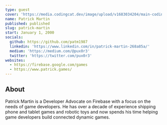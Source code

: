 ```yaml
---
type: guest
cover: 'https://media.codingcat.dev/image/upload/v1683034204/main-codingcatdev-photo/podcast-guest/pux0r3'
name: Patrick Martin
published: published
slug: patrick-martin
start: January 1, 2000
socials:
  github: https://github.com/patm1987
  linkedin: 'https://www.linkedin.com/in/patrick-martin-268a85a/'
  medium: 'https://medium.com/@pux0r3'
  twitter: 'https://twitter.com/pux0r3'
websites:
  - https://firebase.google.com/games
  - https://www.patrick.games/
---
```


## About

Patrick Martin is a Developer Advocate on Firebase with a focus on the needs of game developers. He has over a decade of experience shipping phone and tablet games and robotic toys and now spends his time helping game developers build connected dynamic games.

